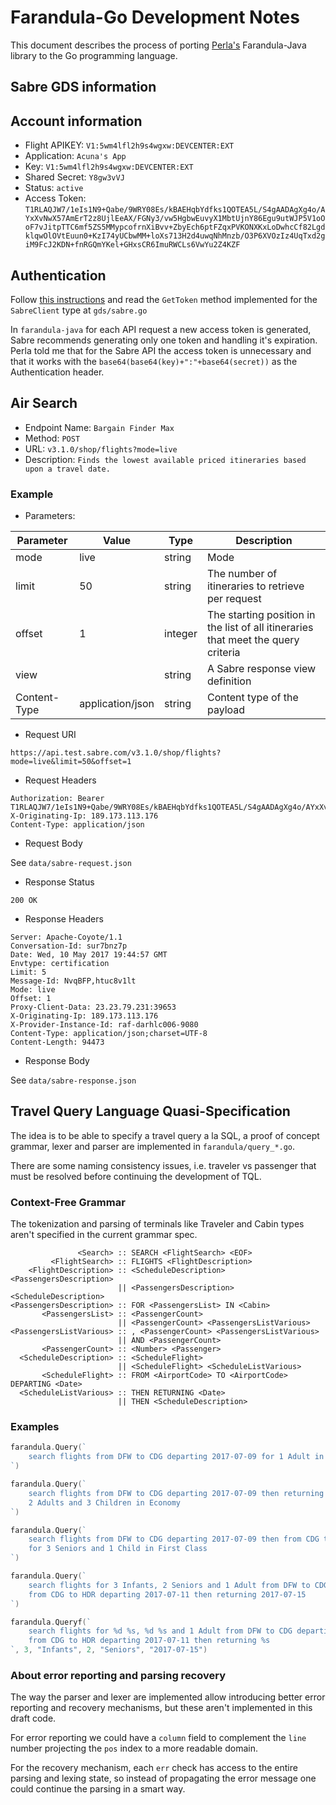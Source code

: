 # Farandula-Go Development Notes

This document describes the process of porting
[Perla's](https://github.com/perlaruizaviles) Farandula-Java library to
the Go programming language.

## Sabre GDS information

## Account information

- Flight APIKEY: `V1:5wm4lfl2h9s4wgxw:DEVCENTER:EXT`
- Application: `Acuna's App`
- Key: `V1:5wm4lfl2h9s4wgxw:DEVCENTER:EXT`
- Shared Secret: `Y8gw3vVJ`
- Status: `active`
- Access Token: `T1RLAQJW7/1eIs1N9+Qabe/9WRY08Es/kBAEHqbYdfks1QOTEA5L/S4gAADAgXg4o/AYxXvNwX57AmErT2z8UjlEeAX/FGNy3/vw5HgbwEuvyX1MbtUjnY86Egu9utWJP5V1oOoF7vJitpTTC6mf5ZS5MMypcofrnXiBvv+ZbyEch6ptFZqxPVKONXKxLoDwhcCf82LgdklqwOlOVtEuun0+KzI74yUCbwMM+loXs713H2d4uwqNhMnzb/O3P6XVOzIz4UqTxd2giM9FcJ2KDN+fnRGQmYKel+GHxsCR6ImuRWCLs6VwYu2Z4KZF`

## Authentication

Follow [this instructions](https://developer.sabre.com/docs/rest_basics/authentication) and read the `GetToken` method implemented for the `SabreClient` type
at `gds/sabre.go`

In `farandula-java` for each API request a new access token is generated,
Sabre recommends generating only one token and handling it's expiration.
Perla told me that for the Sabre API the access token is unnecessary and
that it works with the `base64(base64(key)+":"+base64(secret))` as the
Authentication header.

## Air Search

- Endpoint Name: `Bargain Finder Max`
- Method: `POST`
- URL: `v3.1.0/shop/flights?mode=live`
- Description: `Finds the lowest available priced itineraries based upon a travel date.`

### Example

- Parameters:

| Parameter    | Value            | Type    | Description                                                                       |
| ------------ | ---------------- | ------- | --------------------------------------------------------------------------------- |
| mode         | live             | string  | Mode                                                                              |
| limit        | 50               | string  | The number of itineraries to retrieve per request                                 |
| offset       | 1                | integer | The starting position in the list of all itineraries that meet the query criteria |
| view         |                  | string  | A Sabre response view definition                                                  |
| Content-Type | application/json | string  | Content type of the payload                                                       |

- Request URI

`https://api.test.sabre.com/v3.1.0/shop/flights?mode=live&limit=50&offset=1`

- Request Headers

```
Authorization: Bearer T1RLAQJW7/1eIs1N9+Qabe/9WRY08Es/kBAEHqbYdfks1QOTEA5L/S4gAADAgXg4o/AYxXvNwX57AmErT2z8UjlEeAX/FGNy3/vw5HgbwEuvyX1MbtUjnY86Egu9utWJP5V1oOoF7vJitpTTC6mf5ZS5MMypcofrnXiBvv+ZbyEch6ptFZqxPVKONXKxLoDwhcCf82LgdklqwOlOVtEuun0+KzI74yUCbwMM+loXs713H2d4uwqNhMnzb/O3P6XVOzIz4UqTxd2giM9FcJ2KDN+fnRGQmYKel+GHxsCR6ImuRWCLs6VwYu2Z4KZF
X-Originating-Ip: 189.173.113.176
Content-Type: application/json
```

- Request Body

See `data/sabre-request.json`

- Response Status

`200 OK`

- Response Headers

```
Server: Apache-Coyote/1.1
Conversation-Id: sur7bnz7p
Date: Wed, 10 May 2017 19:44:57 GMT
Envtype: certification
Limit: 5
Message-Id: NvqBFP,htuc8v1lt
Mode: live
Offset: 1
Proxy-Client-Data: 23.23.79.231:39653
X-Originating-Ip: 189.173.113.176
X-Provider-Instance-Id: raf-darhlc006-9080
Content-Type: application/json;charset=UTF-8
Content-Length: 94473
```

- Response Body

See `data/sabre-response.json`

## Travel Query Language Quasi-Specification

The idea is to be able to specify a travel query a la SQL, a proof of
concept grammar, lexer and parser are implemented in `farandula/query_*.go`.

There are some naming consistency issues, i.e. traveler vs passenger that must be
resolved before continuing the development of TQL.

### Context-Free Grammar

The tokenization and parsing of terminals like Traveler and Cabin types
aren't specified in the current grammar spec.

```
               <Search> :: SEARCH <FlightSearch> <EOF>
         <FlightSearch> :: FLIGHTS <FlightDescription>
    <FlightDescription> :: <ScheduleDescription> <PassengersDescription>
                        || <PassengersDescription> <ScheduleDescription>
<PassengersDescription> :: FOR <PassengersList> IN <Cabin>
       <PassengersList> :: <PassengerCount>
                        || <PassengerCount> <PassengersListVarious>
<PassengersListVarious> :: , <PassengerCount> <PassengersListVarious>
                        || AND <PassengerCount>
       <PassengerCount> :: <Number> <Passenger>
  <ScheduleDescription> :: <ScheduleFlight>
                        || <ScheduleFlight> <ScheduleListVarious>
       <ScheduleFlight> :: FROM <AirportCode> TO <AirportCode> DEPARTING <Date>
  <ScheduleListVarious> :: THEN RETURNING <Date>
                        || THEN <ScheduleDescription>
```

### Examples

```go
farandula.Query(`
    search flights from DFW to CDG departing 2017-07-09 for 1 Adult in Economy
`)
```

```go
farandula.Query(`
    search flights from DFW to CDG departing 2017-07-09 then returning 2017-07-11 for
    2 Adults and 3 Children in Economy
`)
```

```go
farandula.Query(`
    search flights from DFW to CDG departing 2017-07-09 then from CDG to HDR departing 2017-07-11
    for 3 Seniors and 1 Child in First Class
`)
```

```go
farandula.Query(`
    search flights for 3 Infants, 2 Seniors and 1 Adult from DFW to CDG departing 2017-07-09 then
    from CDG to HDR departing 2017-07-11 then returning 2017-07-15
`)
```

```go
farandula.Queryf(`
    search flights for %d %s, %d %s and 1 Adult from DFW to CDG departing 2017-07-09 then
    from CDG to HDR departing 2017-07-11 then returning %s
`, 3, "Infants", 2, "Seniors", "2017-07-15")
```

### About error reporting and parsing recovery

The way the parser and lexer are implemented allow introducing
better error reporting and recovery mechanisms, but these aren't
implemented in this draft code.

For error reporting we could have a `column` field to complement
the `line` number projecting the `pos` index to a more readable
domain.

For the recovery mechanism, each `err` check has access to the
entire parsing and lexing state, so instead of propagating the
error message one could continue the parsing in a smart way.